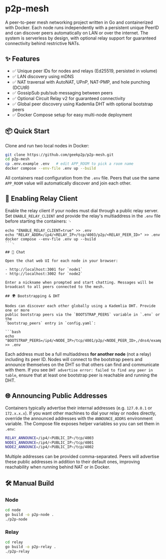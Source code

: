 # p2p-mesh

A peer-to-peer mesh networking project written in Go and containerized with Docker.
Each node runs independently with a persistent unique PeerID and can discover peers automatically on LAN or over the internet.
The system is serverless by design, with optional relay support for guaranteed connectivity behind restrictive NATs.

## ✨ Features
- ✅ Unique peer IDs for nodes and relays (Ed25519, persisted in volume)
- ✅ LAN discovery using mDNS
- ✅ NAT traversal with AutoNAT, UPnP, NAT-PMP, and hole punching (DCUtR)
- ✅ GossipSub pub/sub messaging between peers
- ✅ Optional Circuit Relay v2 for guaranteed connectivity
- ✅ Global peer discovery using Kademlia DHT with optional bootstrap peers
- ✅ Docker Compose setup for easy multi-node deployment
## 📦 Quick Start

Clone and run two local nodes in Docker:

```bash
git clone https://github.com/geekp2p/p2p-mesh.git
cd p2p-mesh
cp .env.example .env   # edit APP_ROOM to pick a room name
docker compose --env-file .env up --build
```

All containers read configuration from the `.env` file. Peers that use the
same `APP_ROOM` value will automatically discover and join each other.

## 🔌 Enabling Relay Client

Enable the relay client if your nodes must dial through a public relay server. Set
`ENABLE_RELAY_CLIENT` and provide the relay's multiaddress in the `.env` file
before starting the containers:
␊
```bash␊
echo "ENABLE_RELAY_CLIENT=true" >> .env
echo "RELAY_ADDR=/ip4/<RELAY_IP>/tcp/4003/p2p/<RELAY_PEER_ID>" >> .env
docker compose --env-file .env up --build
```␊

## 💬 Chat

Open the chat web UI for each node in your browser:

- http://localhost:3001 for `node1`
- http://localhost:3002 for `node2`

Enter a nickname when prompted and start chatting. Messages will be broadcast to all peers connected to the mesh.

## 🌍 Bootstrapping & DHT

Nodes can discover each other globally using a Kademlia DHT. Provide one or more
public bootstrap peers via the `BOOTSTRAP_PEERS` variable in `.env` or the
`bootstrap_peers` entry in `config.yaml`:

```bash
echo "BOOTSTRAP_PEERS=/ip4/<NODE_IP>/tcp/4001/p2p/<NODE_PEER_ID>,/dns4/example.com/tcp/4001/p2p/<NODE_PEER_ID>" >> .env
```

Each address must be a full multiaddress **for another node** (not a relay)
including its peer ID. Nodes will connect to the bootstrap peers and announce
themselves on the DHT so that others can find and communicate with them. If you
see `DHT advertise error: failed to find any peer in table`, ensure that at
least one bootstrap peer is reachable and running the DHT.

## 🌐 Announcing Public Addresses

Containers typically advertise their internal addresses (e.g. `127.0.0.1` or
`172.x.x.x`). If you want other machines to dial your relay or nodes directly,
override the announced addresses with the `ANNOUNCE_ADDRS` environment variable.
The Compose file exposes helper variables so you can set them in `.env`:

```bash
RELAY_ANNOUNCE=/ip4/<PUBLIC_IP>/tcp/4003
NODE1_ANNOUNCE=/ip4/<PUBLIC_IP>/tcp/4001
NODE2_ANNOUNCE=/ip4/<PUBLIC_IP>/tcp/4002
```

Multiple addresses can be provided comma-separated. Peers will advertise these
public addresses in addition to their default ones, improving reachability when
running behind NAT or in Docker.

## 🛠 Manual Build

### Node

```bash
cd node
go build -o p2p-node .
./p2p-node
```

### Relay

```bash
cd relay
go build -o p2p-relay .
./p2p-relay
```